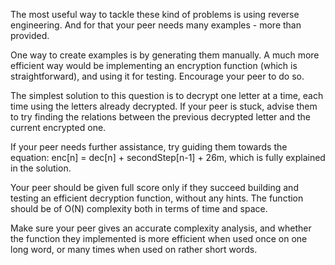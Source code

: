 The most useful way to tackle these kind of problems is using reverse engineering. And for that your peer needs many examples - more than provided.

One way to create examples is by generating them manually. A much more efficient way would be implementing an encryption function (which is straightforward), and using it for testing. Encourage your peer to do so.

The simplest solution to this question is to decrypt one letter at a time, each time using the letters already decrypted. If your peer is stuck, advise them to try finding the relations between the previous decrypted letter and the current encrypted one.

If your peer needs further assistance, try guiding them towards the equation: enc[n] = dec[n] + secondStep[n-1] + 26m, which is fully explained in the solution.

Your peer should be given full score only if they succeed building and testing an efficient decryption function, without any hints. The function should be of O(N) complexity both in terms of time and space.

Make sure your peer gives an accurate complexity analysis, and whether the function they implemented is more efficient when used once on one long word, or many times when used on rather short words.